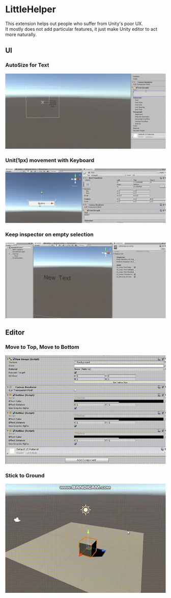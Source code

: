 LittleHelper
====

This extension helps out people who suffer from Unity's poor UX.<br>
It mostly does not add particular features, it just make Unity editor to act more naturally.

UI
----
### AutoSize for Text
![gif](gif/autofit.gif)

### Unit(1px) movement with Keyboard
![gif](gif/ui_arrow.gif)

### Keep inspector on empty selection
![gif](gif/keep_selection.gif)

Editor
----
### Move to Top, Move to Bottom
![gif](gif/move_to_top.gif)

### Stick to Ground
![gif](gif/sticktoground.gif)